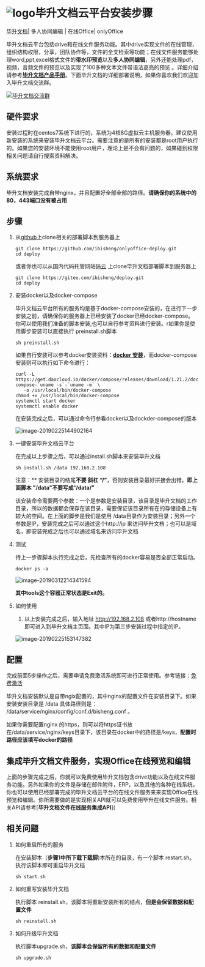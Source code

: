 

# ![logo](https://public-bisheng.oss-cn-zhangjiakou.aliyuncs.com/resource/favicon.ico)毕升文档云平台安装步骤


[毕升文档](https://ibisheng.cn)| 多人协同编辑 | 在线Office| onlyOffice

毕升文档云平台包括drive和在线文件服务功能。其中drive实现文件的在线管理，组织结构权限，分享，团队协作等，文件的全文检索等功能；在线文件服务能够处理word,ppt,excel格式文件的**带水印预览**以及**多人协同编辑**，另外还能处理pdf，视频，音频文件的预览以及实现了100多种文本文件带语法高亮的预览 。详细介绍请参考[**毕升文档产品手册**](https://ibisheng.cn)。下面毕升文档的详细部署说明，如果你喜欢我们欢迎加入毕升文档交流群。

<a target="_blank" href="//shang.qq.com/wpa/qunwpa?idkey=9139c206ed47bb0fdf7e1f5468c447f0e9193354204659b1591477c0f70472da"><img border="0" src="https://public-bisheng.oss-cn-zhangjiakou.aliyuncs.com/resource/%E6%AF%95%E5%8D%87%E6%96%87%E6%A1%A3%E4%BA%A4%E6%B5%81%E7%BE%A4%E7%BE%A4%E4%BA%8C%E7%BB%B4%E7%A0%81.png" alt="毕升文档交流群" title="毕升文档交流群"></a>

## 硬件要求

安装过程时在centos7系统下进行的，系统为4核8G虚拟云主机服务器。建议使用新安装的系统来安装毕升文档云平台。需要注意的是所有的安装都是root用户执行的。如果您的安装环境不能使用root用户，理论上是不会有问题的，如果碰到权限相关问题请自行搜索资料解决。

## 系统要求

毕升文档安装完成自带nginx，并且配置好全部全部的路径。**请确保你的系统中的80，443端口没有被占用**



## 步骤

1. 从[github](https://github.com/ibisheng/deploy.git)上clone相关的部署脚本到服务器上

   ```shell
   git clone https://github.com/ibisheng/onlyoffice-deploy.git
   cd deploy
   ```

   或者你也可以从国内代码托管网站[码云](https://gitee.com/ibisheng) 上clone毕升文档部署脚本到服务器上

   ```
   git clone https://gitee.com/ibisheng/deploy.git
   cd deploy
   ```

2. 安装docker以及docker-compose

   毕升文档云平台所有的服务均是基于docker-compose安装的，在进行下一步安装之前，请确保你的服务器上已经安装了docker已经docker-compose。你可以使用我们准备的脚本安装,也可以自行参考资料进行安装。r如果你是使用脚步安装可以直接执行 preinstall.sh脚本

   ```shell
   sh preinstall.sh
   ```

   如果自行安装可以参考docker安装资料：**[docker 安装](https://docs.docker.com/install/linux/docker-ce/centos/#install-docker-ce)**，而docker-compose安装则可以执行如下命令进行：

   ```shell
   curl -L https://get.daocloud.io/docker/compose/releases/download/1.21.2/docker-compose-`uname -s`-`uname -m` \
      -o /usr/local/bin/docker-compose
   chmod +x /usr/local/bin/docker-compose
   systemctl start docker
   systemctl enable docker
   ```

   在安装完成之后，可以通过命令行参看docker以及dockder-compose的版本

   ![image-20190225144902164](https://public-bisheng.oss-cn-zhangjiakou.aliyuncs.com/resource/docker-version.png)

3. 一键安装毕升文档云平台

   在完成以上步骤之后，可以通过install.sh脚本来安装毕升文档

   ```shell
   sh install.sh /data 192.168.2.108
   ```

   注意：** 安装目录的结尾**不要 斜杠 “/”**，否则安装目录最好拼接会出错。**即上面脚本 "/data"不要写成“/data/”** 

   该安装命令需要两个参数：一个是参数是安装目录，该目录是毕升文档的工作目录，所以的数据都会保存在该目录，需要保证该目录所有在的存储设备上有较大的空间。在上面的脚步是我们是使用 /data目录作为安装目录；另外一个参数是IP，安装完成之后可以通过这个http://ip 来访问毕升文档；也可以是域名，即安装完成之后也可以通过域名来访问毕升文档

4. 测试

   待上一步骤脚本执行完成之后，先检查所有的docker容易是否全部正常启动。

   ```shell
   docker ps -a
   ```

   ![image-20190312214341594](https://public-bisheng.oss-cn-zhangjiakou.aliyuncs.com/resource/image-20190312214341594.png)

   **其中tools这个容器正常状态是Exit的。**

5. 如何使用

   1. 以上安装完成之后，输入地址 http://192.168.2.108 或者http://hostname  即可进入到毕升文档主页面。其中IP为第三步安装过程中指定的IP。

   ![image-20190225153147382](https://public-bisheng.oss-cn-zhangjiakou.aliyuncs.com/resource/ibisheng.png)



## 配置

完成前面5步操作之后，需要申请免费激活系统即可进行正常使用。参考链接：[免费激活](https://ibisheng.cn/apps/blog/posts/license.html)

毕升文档安装默认是自带ngix配置的，其中nginx的配置文件在安装目录下。如果安装安装目录是 /data 具体路径则是： /data/service/nginx/config/conf.d/bisheng.conf 。

如果你需要配置nginx 的https，则可以将https证书放在/data/service/nginx/keys目录下，该目录在docker中的路径是/keys，**配置时路径应该填写docker的路径**

## 集成毕升文档文件服务，实现Office在线预览和编辑

上面的步骤完成之后，你就可以免费使用毕升文档包含drive功能以及在线文件服务功能。另外如果你的文件是存储在邮件附件，ERP，以及其他的各种在线系统，你也可以使用已经部署完成的毕升文档云平台的在线文件服务来来实现Office在线预览和编辑。你所需要做的是实现相关API就可以免费使用毕升在线文件服务。相关API请参考[**毕升文档文件在线服务集成API**](
## 相关问题

1. 如何重启所有的服务

   在安装脚本（**步骤1中所下载下载脚**)本所在的目录，有一个脚本 restart.sh。执行该脚本即可重启毕升文档

   ```shell
   sh start.sh
   ```

   

2. 如何重写安装毕升文档

   执行脚本 reinstall.sh，该脚本将重新安装所有的结点，**但是会保留数据和配置文件**

   ```shell
   sh reinstall.sh
   ```

   

3. 如何升级毕升文档

   执行脚本upgrade.sh，**该脚本会保留所有的数据和配置文件**

   ```shell
   sh upgrade.sh
   ```

   
